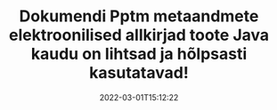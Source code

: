 ---
############################# Static ############################
layout: "auto-gen-signature"
date: 2022-03-01T15:12:22
draft: false
operation: Sign
signaturetype: Metadata
fileformat: Pptm
productName: Java
lang: et
productCode: java
otherformats: pdf doc docx docm dot dotm dotx odt ott rtf xls xlsx xlsm xlsb csv ods ots xltx xltm ppt pptx pps ppsx odp otp potx potm pptm ppsm png jpg bmp gif tiff svg webp wmf
breadcrumb: Put Metadata signature on Pptm for Java

############################# Head ############################
head_title: "Lisage metaandmete elektroonilised allkirjad Pptm dokumentidele Java kaudu"
head_description: "Kasutage metaandmeid peidetud elektrooniliste allkirjadena oma Pptm dokumentides, kasutades paari rida Java koodi. Kasutage GroupDocs Document Signature API-t, et oma äridokumente ja -faile metaandmetega e-allkirjastada."

############################# Header ############################
title: "Dokumendi Pptm metaandmete elektroonilised allkirjad toote Java kaudu on lihtsad ja hõlpsasti kasutatavad!"
description: "eAllkirjasta oma Pptm dokumendid ja lepingud peidetud metaandmete kirjetega. Genereerige metaandmeid PDF-ide, MS Wordi dokumentide, MS Exceli töövihikute, MS PowerPointi esitluste ja erinevate pildivormingute jaoks ilma probleemide ja täiendava kodeerimiseta."
bg_image: "https://cms.admin.containerize.com/templates/aspose/App_Themes/V3/images/bg/header1.png"
bg_overlay: false
button:
    enable: true

############################# SubMenu ############################
submenu:
    enable: true

    left:
        img_alt: "GroupDocs.Signature for Java"
        image: "https://cms.admin.containerize.com/templates/groupdocs/images/product-logos/90x90-noborder/groupdocs-signature-java.png"
        product: "GroupDocs.Signature"
        platform: "Java"



############################# About ############################
about:
    enable: true
    title: "Teave GroupDocs.Signature for Java metaandmete allkirjade API kohta"
    content: |
        [GroupDocs.Signature for Java](https://products.groupdocs.com/signature/java/) on populaarne API digitaalsete dokumentide e-allkirjastamiseks. Saadaval on allkirjad, nagu tekstid, pildid, digitaalsed sertifikaadid, vöötkoodid, QR-koodid, templid või metaandmed. Allkirju võib panna PDF-idele, MS Wordi dokumentidele, MS Exceli töövihikutele, MS PowerPointi esitlustele, Adobe Photoshopi failidele ja erinevatele pildivormingutele. Kliendid saavad oma dokumenti allkirjastada ning uuendada, otsida, kontrollida, kustutada või vaadata nendele dokumentidele pandud e-allkirju. Lisaks pakutakse palju allkirjade kohandamise võimalusi.
    

############################# Steps ############################
steps:
    enable: true
    title_left: "Toimingud Pptm allkirjastamiseks rakendusega Metadata rakenduses Java"
    content_left: |
        [GroupDocs.Signature for Java](https://products.groupdocs.com/signature/java/) võimaldab kiiresti ja lihtsalt allkirjastada Pptm dokumente Metadata allkirjaga.
        
        * Looge allkirjaklassi eksemplar, mis sisaldab faili Pptm, mis peaks allkirjastama tee või mäluvoona
        * Käivitage klass SignOptions ja määrake kõik nõutavad andmed.
        * Käivitage meetod Signature.Sign(), mis edastab väljundfaili Pptm või mäluvoo

    title_right: " Nõuded süsteemile"
    content_right: |
        Toodet GroupDocs.Signature for Java toetavad kõik suuremad platvormid ja operatsioonisüsteemid. Enne alloleva koodi käivitamist veenduge, et teie süsteemi on installitud järgmised eeltingimused.

        * Operatsioonisüsteemid: Microsoft Windows, Linux, MacOS
        * Arenduskeskkonnad: NetBeans, Intellij IDEA, Eclipse, etc.
        * Java runtime: J2SE 6.0 and above
        * Hankige uusim GroupDocs.Signature for Java kasutajalt [Maven](https://repository.groupdocs.com/webapp/#/artifacts/browse/tree/General/repo/com/groupdocs/groupdocs-signature)
         
    code: |
        ```java    
                
        // Set up input Pptm file
        String filePath = "input.pptm";
        // Set up output file
        String outputFilePath = "output.pptm";

        // Instantiate Signature for input file
        Signature signature = new Signature(filePath);

        // instantiate metadata signing options
        MetadataSignOptions options = new MetadataSignOptions();

        // setup Author property
        PresentationMetadataSignature mdSign_Author = new PresentationMetadataSignature("Author", "Mr.Scherlock Holmes");// String value
        options.getSignatures().add(mdSign_Author);
        // setup document data
        PresentationMetadataSignature mdSign_DocData = new PresentationMetadataSignature("CreatedOn", new Date());// Datetime value
        options.getSignatures().add(mdSign_DocData);
        // setup document id
        PresentationMetadataSignature mdSign_DocId = new PresentationMetadataSignature("DocumentId", 123456);// Integer value
        options.getSignatures().add(mdSign_DocId);

        // sign Pptm document
        SignResult result = signature.sign(outputFilePath, options);

        ```

############################# Demos ############################
demos:
    enable: true
    title: "Dokumentide Pptm allkirjastamine Metadata reaalajas demoga"
    content: |
       Allkirjastage fail Pptm erinevate allkirjadega kohe, külastades veebisaiti [GroupDocs.Signature App](https://products.groupdocs.app/signature/family). Tasuta online demo ootab teid.          

############################# More Formats ############################
more_formats:
    enable: true
    title: "Muud toetatud Metadata allkirjad Java jaoks"
    content: |
        "Saate allkirjastada faili Pptm ka muude allkirjatüüpidega. Vaadake allolevat loendit."
    format: 
       
       
back_to_top:
    enable: true
---